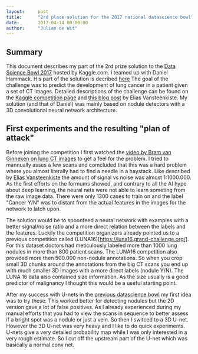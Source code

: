 ```yaml
---
layout:     post
title:      "2rd place solution for the 2017 national datascience bowl"
date:       2017-04-14 00:00:00
author:     "Julian de Wit"
---
```



## Summary
This document describes my part of the 2rd prize solution to the [Data Science Bowl 2017](https://www.kaggle.com/c/data-science-bowl-2017/) hosted by Kaggle.com. I teamed up with Daniel Hammack. His part of the solution is decribed [here](https://www.google.com/) The goal of the challenge was to predict the development of lung cancer in a patient given a set of CT images. Detailed descriptions of the challenge can be found on the [Kaggle competition page](https://www.kaggle.com/c/data-science-bowl-2017#description) and [this blog post](https://eliasvansteenkiste.github.io/machine%20learning/lung-cancer-pred/) by Elias Vansteenkiste. My solution (and that of Daniel) was mainly based on nodule detectors with a 3D convolutional neural network architecture.


## First experiments and the resulting "plan of attack"
Before joining the competition I first watched the [video by Bram van Ginneken on lung CT images](https://www.youtube.com/watch?v=-XUKq3B4sdw) to get a feel for the problem. I tried to mannually asses a few scans and comcluded that this was a hard problem where you almost literally had to find a needle in a haystack. Like described by [Elias Vansteenkiste](https://eliasvansteenkiste.github.io/machine%20learning/lung-cancer-pred/) the amount of signal vs noise was almost 1:1000.000. As the first efforts on the formums showed, and contrary to all the AI hype about deep learning, the neural nets were not able to learn someting from the raw image data. There were only 1300 cases to train on and the label "Cancer Y/N" was to distant from the actual features in the images for the network to latch upon. 

The solution would be to spoonfeed a neural network with examples with a better signal/noise ratio and a more direct relation between the labels and the features. Luckily the competition organizers already pointed us to a previous competition called (LUNA16)[https://luna16.grand-challenge.org/]. For this dataset doctors had meticulously labeled more than 1000 lung nodules in more than 800 patient scans. The LUNA16 competition also provided more then 500.000 non-nodule annotations. So when you crop small 3D chunks around the annotations from the big CT scans you end up with much smaller 3D images with a more direct labels (nodule Y/N). The LUNA 16 data also contained size information. As the size usually is a good predictor of malignancy I thought this would be a useful starting point.



After my success with U-nets in the [previous datascience bowl](http://juliandewit.github.io/kaggle-ndsb/) my first idea was to try these. This worked better for detecting nodules but the 2D version gave a lot of false positives. As I already experienced during my manual efforts that you had to view the scans in sequence to better assess if a bright spot was a nodule or just a vein. So then I switced to a 3D U-net. However the 3D U-net was very heavy and I like to do quick experiments. U-nets give a very detailed probability map while I was only interested in a very rough estimate. So I cut off the upstream part of the U-net which was basically a normal conv net.



